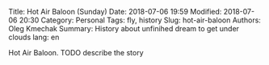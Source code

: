 Title: Hot Air Baloon (Sunday)
Date: 2018-07-06 19:59
Modified: 2018-07-06 20:30
Category: Personal
Tags: fly, history
Slug: hot-air-baloon
Authors: Oleg Kmechak
Summary: History about unfinihed dream to get under clouds
lang: en

Hot Air Baloon. TODO describe the story
